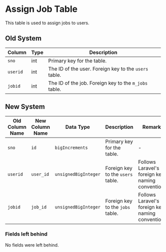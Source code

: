 
# Assign Job Table

This table is used to assign jobs to users.

## Old System

| Column | Type | Description |
|---|---|---|
| `sno` | int | Primary key for the table. |
| `userid` | int | The ID of the user. Foreign key to the `users` table. |
| `jobid` | int | The ID of the job. Foreign key to the `m_jobs` table. |

## New System

| Old Column Name | New Column Name | Data Type | Description | Remarks |
|---|---|---|---|---|
| `sno` | `id` | `bigIncrements` | Primary key for the table. | - |
| `userid` | `user_id` | `unsignedBigInteger` | Foreign key to the `users` table. | Follows Laravel's foreign key naming conventions. |
| `jobid` | `job_id` | `unsignedBigInteger` | Foreign key to the `jobs` table. | Follows Laravel's foreign key naming conventions. |

### Fields left behind

No fields were left behind.
